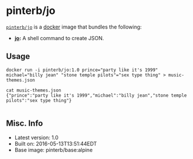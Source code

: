 # pinterb/jo  

[`pinterb/jo`][1] is a [docker][2] image that bundles the following:  
* **[jo][3]:** A shell command to create JSON.  

## Usage  
````
docker run -i pinterb/jo:1.0 prince="party like it's 1999" michael="billy jean" "stone temple pilots"="sex type thing" > music-themes.json

cat music-themes.json
{"prince":"party like it's 1999","michael":"billy jean","stone temple pilots":"sex type thing"}
    
````

## Misc. Info   
* Latest version: 1.0  
* Built on: 2016-05-13T13:51:44EDT  
* Base image: pinterb/base:alpine   


[1]: https://hub.docker.com/r/pinterb/jo/   
[2]: https://docker.com 
[3]: http://jpmens.net/2016/03/05/a-shell-command-to-create-json-jo/ 

